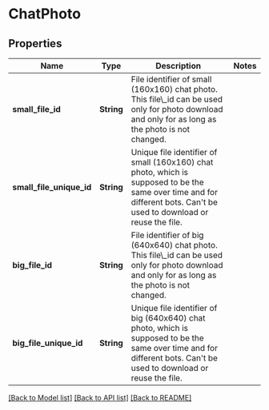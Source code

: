 # ChatPhoto

## Properties

Name | Type | Description | Notes
------------ | ------------- | ------------- | -------------
**small_file_id** | **String** | File identifier of small (160x160) chat photo. This file\\_id can be used only for photo download and only for as long as the photo is not changed. | 
**small_file_unique_id** | **String** | Unique file identifier of small (160x160) chat photo, which is supposed to be the same over time and for different bots. Can't be used to download or reuse the file. | 
**big_file_id** | **String** | File identifier of big (640x640) chat photo. This file\\_id can be used only for photo download and only for as long as the photo is not changed. | 
**big_file_unique_id** | **String** | Unique file identifier of big (640x640) chat photo, which is supposed to be the same over time and for different bots. Can't be used to download or reuse the file. | 

[[Back to Model list]](../README.md#documentation-for-models) [[Back to API list]](../README.md#documentation-for-api-endpoints) [[Back to README]](../README.md)



